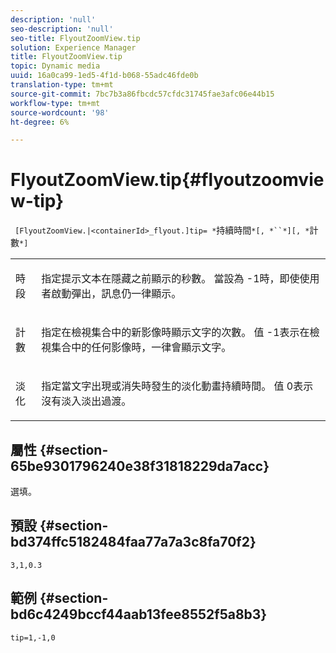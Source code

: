 ```yaml
---
description: 'null'
seo-description: 'null'
seo-title: FlyoutZoomView.tip
solution: Experience Manager
title: FlyoutZoomView.tip
topic: Dynamic media
uuid: 16a0ca99-1ed5-4f1d-b068-55adc46fde0b
translation-type: tm+mt
source-git-commit: 7bc7b3a86fbcdc57cfdc31745fae3afc06e44b15
workflow-type: tm+mt
source-wordcount: '98'
ht-degree: 6%

---
```



# FlyoutZoomView.tip{#flyoutzoomview-tip}

` [FlyoutZoomView.|<containerId>_flyout.]tip= *`持續時間`*[, *``*][, *`計數`*]`

<table id="table_E314540D347D47699C04EB80D20C0721"> 
 <tbody> 
  <tr> 
   <td colname="col1"> <p> <span class="codeph"><span class="varname"> 時段</span></span> </p> </td> 
   <td colname="col2"> <p> 指定提示文本在隱藏之前顯示的秒數。 當設為<span class="codeph"> -1</span>時，即使使用者啟動彈出，訊息仍一律顯示。 </p> </td> 
  </tr> 
  <tr> 
   <td colname="col1"> <p> <span class="codeph"><span class="varname"> 計數</span></span> </p> </td> 
   <td colname="col2"> <p> 指定在檢視集合中的新影像時顯示文字的次數。 值<span class="codeph"> -1</span>表示在檢視集合中的任何影像時，一律會顯示文字。 </p> </td> 
  </tr> 
  <tr> 
   <td colname="col1"> <p> <span class="codeph"><span class="varname"> 淡化</span></span> </p> </td> 
   <td colname="col2"> 指定當文字出現或消失時發生的淡化動畫持續時間。 值<span class="codeph"> 0</span>表示沒有淡入淡出過渡。 </td> 
  </tr> 
 </tbody> 
</table>

## 屬性 {#section-65be9301796240e38f31818229da7acc}

選填。

## 預設 {#section-bd374ffc5182484faa77a7a3c8fa70f2}

`3,1,0.3`

## 範例 {#section-bd6c4249bccf44aab13fee8552f5a8b3}

`tip=1,-1,0`
